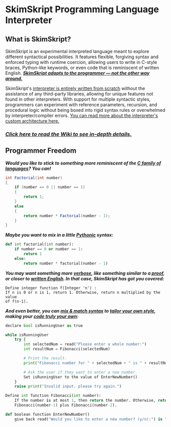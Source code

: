 # SkimSkript Programming Language Interpreter
## What is SkimSkript?
SkimSkript is an experimental interpreted language meant to explore different syntactical possibilities. It features flexible, forgiving syntax and enforced typing with runtime coercion, allowing users to write in C-style braces, Python-like keywords, or even code that is reminiscent of written English. <u>***SkimSkript adapts to the programmer — not the other way around.***</u>

SkimSkript's <u>interpreter is entirely written from scratch</u> without the assistance of any third-party libraries, allowing for unique features not found in other interpreters. With support for multiple syntactic styles, programmers can experiment with reference parameters, recursion, and procedural logic without being boxed into rigid syntax rules or overwhelmed by interpreter/compiler errors. [You can read more about the interpreter's custom architecture here.](https://github.com/SebastianBathrick/SkimSkript/wiki/*-Architectural-Overview)

### ***[Click here to read the Wiki to see in-depth details.](https://github.com/SebastianBathrick/SkimSkript/wiki)***

## Programmer Freedom
***Would you like to stick to something more reminiscent of the <u>***C family of languages***</u>? You can!***
```csharp
int Factorial(int number)
{
	if (number == 0 || number == 1)
	{
		return 1;
	}
	else
	{
		return number * Factorial(number - 1);
    }
}
```

***Maybe you want to mix in a little <u>***Pythonic***</u> syntax:***
```python
def int factorial(int number):
	if number == 0 or number == 1:
		return 1
	else:
		return number * factorial(number - 1)
```

***You may want something more <u>***verbose***</u>, like something similar to a <u>***proof***</u>, or closer to <u>***written English***</u>. In that case, SkimSkript has got you covered:***   
```
Define integer function f(Integer 'n') :
If n is 0 or n is 1, return 1. Otherwise, return n multiplied by the value 
of f(n-1).
```

***And even better, you can <u>***mix & match syntax***</u> to <u>***tailor your own style***</u>, making your <u>***code truly your own***</u>:***
```python
declare bool isRunningUser as true

while isRunningUser
	try {
		int selectedNum = read("Please enter a whole number:")
		int resultNum = Fibonacci(selectedNum)

		# Print the result.
		print("Fibonacci number for " + selectedNum + " is " + resultNum)

		# Ask the user if they want to enter a new number.
		Set isRunningUser to the value of EnterNewNumber()
	}
	raise print("Invalid input. please try again.") 

Define int function Fibonacci(int number):
	If the number is at most 1, then return the number. Otherwise, return the value of 
	Fibonacci(number-1) plus Fibonacci(number-2).

def boolean function EnterNewNumber()
	give back read("Would you like to enter a new number? (y/n):") is "y"
```
